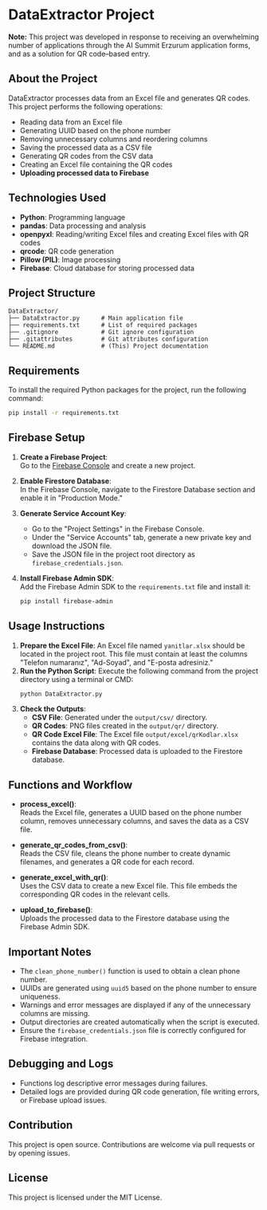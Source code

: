 # DataExtractor Project

**Note:** This project was developed in response to receiving an overwhelming number of applications through the AI Summit Erzurum application forms, and as a solution for QR code–based entry.

## About the Project
DataExtractor processes data from an Excel file and generates QR codes. This project performs the following operations:
- Reading data from an Excel file
- Generating UUID based on the phone number
- Removing unnecessary columns and reordering columns
- Saving the processed data as a CSV file
- Generating QR codes from the CSV data
- Creating an Excel file containing the QR codes
- **Uploading processed data to Firebase**

## Technologies Used
- **Python**: Programming language
- **pandas**: Data processing and analysis
- **openpyxl**: Reading/writing Excel files and creating Excel files with QR codes
- **qrcode**: QR code generation
- **Pillow (PIL)**: Image processing
- **Firebase**: Cloud database for storing processed data

## Project Structure
```
DataExtractor/
├── DataExtractor.py      # Main application file
├── requirements.txt      # List of required packages
├── .gitignore            # Git ignore configuration
├── .gitattributes        # Git attributes configuration
└── README.md             # (This) Project documentation
```

## Requirements
To install the required Python packages for the project, run the following command:
```bash
pip install -r requirements.txt
```

## Firebase Setup
1. **Create a Firebase Project**:  
   Go to the [Firebase Console](https://console.firebase.google.com/) and create a new project.

2. **Enable Firestore Database**:  
   In the Firebase Console, navigate to the Firestore Database section and enable it in "Production Mode."

3. **Generate Service Account Key**:  
   - Go to the "Project Settings" in the Firebase Console.
   - Under the "Service Accounts" tab, generate a new private key and download the JSON file.
   - Save the JSON file in the project root directory as `firebase_credentials.json`.

4. **Install Firebase Admin SDK**:  
   Add the Firebase Admin SDK to the `requirements.txt` file and install it:
   ```bash
   pip install firebase-admin
   ```

## Usage Instructions
1. **Prepare the Excel File**: An Excel file named `yanitlar.xlsx` should be located in the project root. This file must contain at least the columns "Telefon numaranız", "Ad-Soyad", and "E-posta adresiniz."
2. **Run the Python Script**: Execute the following command from the project directory using a terminal or CMD:
   ```bash
   python DataExtractor.py
   ```
3. **Check the Outputs**:
   - **CSV File**: Generated under the `output/csv/` directory.
   - **QR Codes**: PNG files created in the `output/qr/` directory.
   - **QR Code Excel File**: The Excel file `output/excel/qrKodlar.xlsx` contains the data along with QR codes.
   - **Firebase Database**: Processed data is uploaded to the Firestore database.

## Functions and Workflow
- **process_excel()**:  
  Reads the Excel file, generates a UUID based on the phone number column, removes unnecessary columns, and saves the data as a CSV file.

- **generate_qr_codes_from_csv()**:  
  Reads the CSV file, cleans the phone number to create dynamic filenames, and generates a QR code for each record.

- **generate_excel_with_qr()**:  
  Uses the CSV data to create a new Excel file. This file embeds the corresponding QR codes in the relevant cells.

- **upload_to_firebase()**:  
  Uploads the processed data to the Firestore database using the Firebase Admin SDK.

## Important Notes
- The `clean_phone_number()` function is used to obtain a clean phone number.
- UUIDs are generated using `uuid5` based on the phone number to ensure uniqueness.
- Warnings and error messages are displayed if any of the unnecessary columns are missing.
- Output directories are created automatically when the script is executed.
- Ensure the `firebase_credentials.json` file is correctly configured for Firebase integration.

## Debugging and Logs
- Functions log descriptive error messages during failures.
- Detailed logs are provided during QR code generation, file writing errors, or Firebase upload issues.

## Contribution
This project is open source. Contributions are welcome via pull requests or by opening issues.

## License
This project is licensed under the MIT License.

